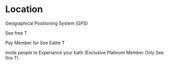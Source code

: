# Location

Geographical Positioning System \(GPS\)

See free T

Pay Member for See Ealite T

Invite people to Experiance your bath \(Exclusive Platinum Member Only See this T\)


